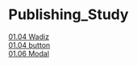 # Publishing_Study
[01.04 Wadiz](https://mangopapa1.github.io/Publishing_Study/Wadiz/wadiz.html)   
[01.04 button](https://mangopapa1.github.io/Publishing_Study/Button/button.html)   
[01.06 Modal](https://mangopapa1.github.io/Publishing_Study/Modal/modal.html)   
